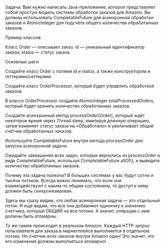 Задача: Вам нужно написать Java-приложение, которое представляет собой простую модель системы обработки заказов для Amazon. Вы должны использовать CompletableFuture для асинхронной обработки заказов и AtomicInteger для подсчёта общего количества обработанных заказов.

Пример классов:

Класс Order — описывает заказ.
id — уникальный идентификатор заказа; status — статус заказа.

Основные шаги:

Создайте класс Order с полями id и status, а также конструктором и геттерами/сеттерами.

Создайте класс OrderProcessor, который будет управлять обработкой заказов.

В классе OrderProcessor создайте AtomicInteger totalProcessedOrders, который будет хранить количество обработанных заказов.

Создайте асинхронный метод processOrder(Order), который ждёт некоторое время через Thread.sleep, имитируя длинную операцию, затем изменяет статус заказа на «Обработано» и увеличивает общий счётчик обработанных заказов.

Используйте CompletableFuture внутри метода processOrder для запуска асинхронной задачи.

Ожидайте завершения всех задач, которые вернулись из processOrder в виде CompletableFuture, используя CompletableFuture.allOf(), и выведите количество обработанных заказов.

Почему эта задача полезна?
В больших системах у вас будут сотни и тысячи потоков. Всегда важно понимать, что если они взаимодействуют с каким-то общим состоянием, то доступ к нему должен быть синхронизирован.

Здесь мы сразу видим, что любая асинхронная задача — это отдельный поток. И ещё видим, что все они добавляют единичку к значению счетчика, который ОБЩИЙ на все потоки. А значит, операции с ним должны быть атомарны.

То же самое происходит в реальном Amazon. Каждый HTTP запрос пользователя для заказа в маркетплейсе выполняется в отдельном потоке. Но счётчик всех заказов внутри Amazon один! Это значит, что его изменения должны выполняться атомарно!